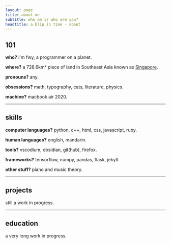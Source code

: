```yaml
---
layout: page
title: about me
subtitle: who am i? who are you?
headtitle: a blip in time - about
---
```


<!--<span style="float: right; "><a href="{{ '/assets/resume.pdf' | prepend: site.baseurl }}"><strong>> Download as PDF</strong></a> </span>
<br>-->



## 101
**who?** i'm fwy, a programmer on a planet.

**where?** a 728.6km² piece of land in Southeast Asia known as <a href="https://en.wikipedia.org/wiki/Singapore" target="_blank">Singapore</a>.

**pronouns?** any.

**obsessions?** math, typography, cats, literature, physics.

**machine?** macbook air 2020.
<hr>

## skills
**computer languages?** python, c++, html, css, javascript, ruby.

**human languages?** english, mandarin.

**tools?** vscodium, obsidian, git(hub), firefox.

**frameworks?** tensorflow, numpy, pandas, flask, jekyll.

**other stuff?** piano and music theory.
<hr>

## projects
still a work in progress.
<hr>

## education
a very long work in progress.

